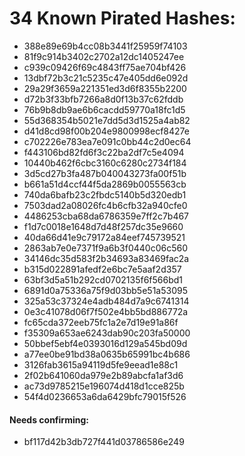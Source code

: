 # 34 Known Pirated Hashes:
* 388e89e69b4cc08b3441f25959f74103
* 81f9c914b3402c2702a12dc1405247ee
* c939c09426f69c4843ff75ae704bf426
* 13dbf72b3c21c5235c47e405dd6e092d
* 29a29f3659a221351ed3d6f8355b2200
* d72b3f33bfb7266a8d0f13b37c62fddb
* 76b9b8db9ae6b6cacdd59770a18fc1d5
* 55d368354b5021e7dd5d3d1525a4ab82
* d41d8cd98f00b204e9800998ecf8427e
* c702226e783ea7e091c0bb44c2d0ec64
* f443106bd82fd6f3c22ba2df7c5e4094
* 10440b462f6cbc3160c6280c2734f184
* 3d5cd27b3fa487b040043273fa00f51b
* b661a51d4ccf44f5da2869b0055563cb
* 740da6bafb23c2fbdc5140b5d320edb1
* 7503dad2a08026fc4b6cfb32a940cfe0
* 4486253cba68da6786359e7ff2c7b467
* f1d7c0018e1648d7d48f257dc35e9660
* 40da66d41e9c79172a84eef745739521
* 2863ab7e0e7371f9a6b3f0440c06c560
* 34146dc35d583f2b34693a83469fac2a
* b315d022891afedf2e6bc7e5aaf2d357
* 63bf3d5a51b292cd0702135f6f566bd1
* 6891d0a75336a75f9d03bb5e51a53095
* 325a53c37324e4adb484d7a9c6741314
* 0e3c41078d06f7f502e4bb5bd886772a
* fc65cda372eeb75fc1a2e7d19e91a86f
* f35309a653ae6243dab90c203fa50000
* 50bbef5ebf4e0393016d129a545bd09d
* a77ee0be91bd38a0635b65991bc4b686
* 3126fab3615a94119d5fe9eead1e88c1
* 2f02b641060da979e2b89abcfa1af3d6
* ac73d9785215e196074d418d1cce825b
* 54f4d0236653a6da6429bfc79015f526

#### Needs confirming:
* bf117d42b3db727f441d03786586e249

